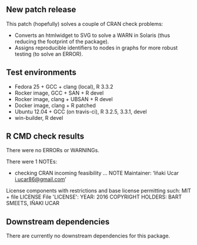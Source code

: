 ## New patch release

This patch (hopefully) solves a couple of CRAN check problems:

* Converts an htmlwidget to SVG to solve a WARN in Solaris (thus reducing the footprint of the package).
* Assigns reproducible identifiers to nodes in graphs for more robust testing (to solve an ERROR).

## Test environments

* Fedora 25 + GCC + clang (local), R 3.3.2
* Rocker image, GCC + SAN + R devel
* Rocker image, clang + UBSAN + R devel
* Docker image, clang + R patched
* Ubuntu 12.04 + GCC (on travis-ci), R 3.2.5, 3.3.1, devel
* win-builder, R devel

## R CMD check results

There were no ERRORs or WARNINGs.

There were 1 NOTEs:

* checking CRAN incoming feasibility ... NOTE
Maintainer: ‘Iñaki Ucar <i.ucar86@gmail.com>’

License components with restrictions and base license permitting such:
  MIT + file LICENSE
File 'LICENSE':
  YEAR: 2016
  COPYRIGHT HOLDERS: BART SMEETS, IÑAKI UCAR

## Downstream dependencies

There are currently no downstream dependencies for this package.
